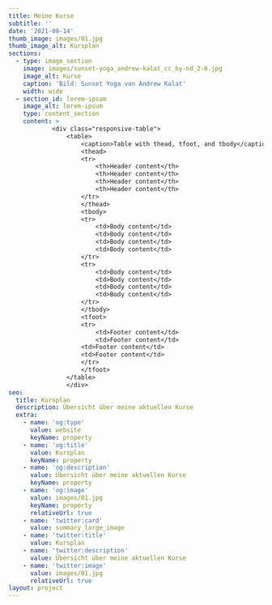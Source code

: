 ```yaml
---
title: Meine Kurse
subtitle: ''
date: '2021-09-14'
thumb_image: images/01.jpg
thumb_image_alt: Kursplan
sections:
  - type: image_section
    image: images/sunset-yoga_andrew-kalat_cc_by-nd_2-0.jpg
    image_alt: Kurse
    caption: 'Bild: Sunset Yoga von Andrew Kalat'
    width: wide
  - section_id: lorem-ipsum
    image_alt: lorem-ipsum
    type: content_section
    content: >
            <div class="responsive-table">
                <table>
                    <caption>Table with thead, tfoot, and tbody</caption>
                    <thead>
                    <tr>
                        <th>Header content</th>
                        <th>Header content</th>
                        <th>Header content</th>
                        <th>Header content</th>
                    </tr>
                    </thead>
                    <tbody>
                    <tr>
                        <td>Body content</td>
                        <td>Body content</td>
                        <td>Body content</td>
                        <td>Body content</td>
                    </tr>
                    <tr>
                        <td>Body content</td>
                        <td>Body content</td>
                        <td>Body content</td>
                        <td>Body content</td>
                    </tr>
                    </tbody>
                    <tfoot>
                    <tr>
                        <td>Footer content</td>
                        <td>Footer content</td>
                    <td>Footer content</td>
                    <td>Footer content</td>
                    </tr>
                    </tfoot>
                </table>
                </div>
seo:
  title: Kursplan
  description: Übersicht über meine aktuellen Kurse
  extra:
    - name: 'og:type'
      value: website
      keyName: property
    - name: 'og:title'
      value: Kursplan
      keyName: property
    - name: 'og:description'
      value: Übersicht über meine aktuellen Kurse
      keyName: property
    - name: 'og:image'
      value: images/01.jpg
      keyName: property
      relativeUrl: true
    - name: 'twitter:card'
      value: summary_large_image
    - name: 'twitter:title'
      value: Kursplan
    - name: 'twitter:description'
      value: Übersicht über meine aktuellen Kurse
    - name: 'twitter:image'
      value: images/01.jpg
      relativeUrl: true
layout: project
---
```

